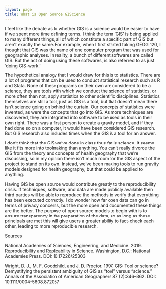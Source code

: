```yaml
---
layout: page
title: What is Open Source GIScience
---
```


I feel like the debate as to whether GIS is a science would be easier to have if we spent more time defining terms. I think the term ‘GIS’ is being applied to many different things, all of which constitute a specific part of GIS but aren’t exactly the same. For example, when I first started taking GEOG 120, I thought that GIS was the name of one computer program that was used for geographic analyses. In reality, a bunch of different softwares are called GIS. But the act of doing using these softwares, is also referred to as just ‘doing GIS-work.’

The hypothetical analogy that I would draw for this is to statistics. There are a lot of programs that can be used to conduct statistical research such as R and Stata. None of these programs on their own are considered to be a science, they are tools with which we conduct the science of statistics, or more often than not, apply statistics to other scientific disciplines. Statistics themselves are still a tool, just as GIS is a tool, but that doesn’t mean there isn’t science going on behind the curtain. Our concepts of statistics were invented, as were the concepts that go into GIS. As more techniques are discovered, they are integrated into software to be used as tools in their own right. There was a first person to create a gravity model, and if they had done so on a computer, it would have been considered GIS research. But GIS research also includes times when the GIS is a tool for an answer.

I don’t think that the GIS we’ve done in class thus far is science. It seems like it fits more into toolmaking than anything. You can’t really divorce the GIS from the theory and concepts of health geography that we’re discussing, so in my opinion there isn’t much room for the GIS aspect of the project to stand on its own. Instead, we’ve been making tools to run gravity models designed for health geography, but that could be applied to anything.

Having GIS be open source would contribute greatly to the reproducibility crisis. If techniques, software, and data are made publicly available then third parties will be able to reproduce the methods to verify that everything has been executed correctly. I do wonder how far open data can go in terms of privacy concerns, but the more open and documented these things are the better. The purpose of open source models to begin with is to ensure transparency in the preparation of the data, so as long as these principals are met this will give users a greater ability to fact-check each other, leading to more reproducible research.

Sources

National Academies of Sciences, Engineering, and Medicine. 2019. Reproducibility and Replicability in Science. Washington, D.C.: National Academies Press. DOI: 10.17226/25303

Wright, D. J., M. F. Goodchild, and J. D. Proctor. 1997. GIS: Tool or science? Demystifying the persistent ambiguity of GIS as “tool” versus “science.” Annals of the Association of American Geographers 87 (2):346–362. DOI: 10.1111/0004-5608.872057


